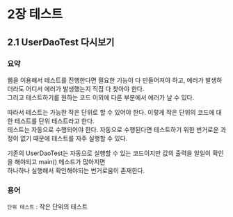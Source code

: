 # 2장 테스트

## 2.1 UserDaoTest 다시보기

### 요약
웹을 이용해서 테스트를 진행한다면 필요한 기능이 다 만들어져야 하고, 에러가 발생하더라도 어디서 에러가 발생했는지 직접 다 찾아야 한다.  
그리고 테스트하기를 원하는 코드 이외에 다른 부분에서 에러가 날 수 있다.

따라서 테스트는 가능한 작은 단위로 할 수 있어야 한다. 이렇게 작은 단위의 코드에 대한 테스트를 단위 테스트라고 한다.  
테스트는 자동으로 수행되어야 한다. 자동으로 수행된다면 테스트하기 위한 번거로운 과정이 없기 때문에 테스트를 자주 실행할 수 있다.

기존의 UserDaoTest는 자동으로 실행할 수 있는 코드이지만 값의 출력을 일일이 확인을 해야되고 main() 메소드가 많아지면  
하나하나 실행해서 확인해야되는 번거로움이 존재한다.

### 용어
`단위 테스트` : 작은 단위의 테스트

 





